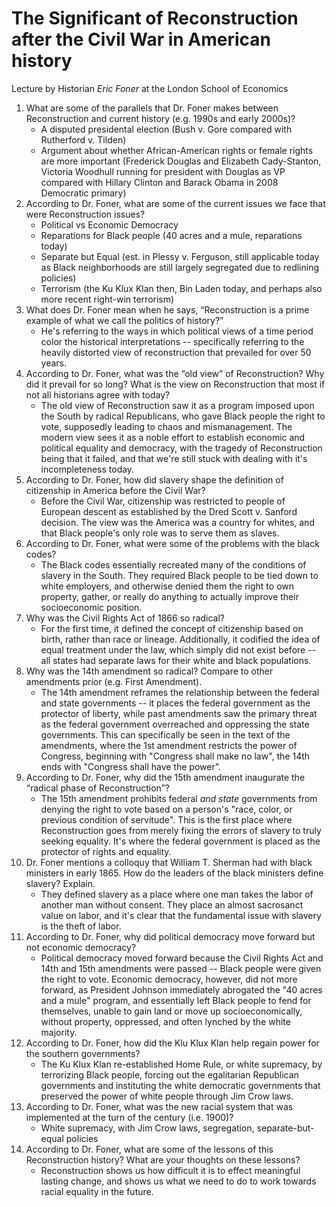 # The Significant of Reconstruction after the Civil War in American history

Lecture by Historian _Eric Foner_ at the London School of Economics


1. What are some of the parallels that Dr. Foner makes between Reconstruction and current history (e.g. 1990s and early 2000s)?
    * A disputed presidental election (Bush v. Gore compared with Rutherford v. Tilden)
    * Argument about whether African-American rights or female rights are more important (Frederick Douglas and Elizabeth Cady-Stanton, Victoria Woodhull running for president with Douglas as VP compared with Hillary Clinton and Barack Obama in 2008 Democratic primary)
2. According to Dr. Foner, what are some of the current issues we face that were Reconstruction issues?
    * Political vs Economic Democracy
    * Reparations for Black people (40 acres and a mule, reparations today)
    * Separate but Equal (est. in Plessy v. Ferguson, still applicable today as Black neighborhoods are still largely segregated due to redlining policies)
    * Terrorism (the Ku Klux Klan then, Bin Laden today, and perhaps also more recent right-win terrorism)
3. What does Dr. Foner mean when he says, “Reconstruction is a prime example of what we call the politics of history?”
    * He's referring to the ways in which political views of a time period color the historical interpretations -- specifically referring to the heavily distorted view of reconstruction that prevailed for over 50 years.
4. According to Dr. Foner, what was the “old view” of Reconstruction? Why did it prevail for so long? What is the view on Reconstruction that most if not all historians agree with today?
    * The old view of Reconstruction saw it as a program imposed upon the South by radical Republicans, who gave Black people the right to vote, supposedly leading to chaos and mismanagement. The modern view sees it as a noble effort to establish economic and political equality and democracy, with the tragedy of Reconstruction being that it failed, and that we're still stuck with dealing with it's incompleteness today.
5. According to Dr. Foner, how did slavery shape the definition of citizenship in America before the Civil War?
    * Before the Civil War, citizenship was restricted to people of European descent as established by the Dred Scott v. Sanford decision. The view was the America was a country for whites, and that Black people's only role was to serve them as slaves.
6. According to Dr. Foner, what were some of the problems with the black codes?
    * The Black codes essentially recreated many of the conditions of slavery in the South. They required Black people to be tied down to white employers, and otherwise denied them the right to own property, gather, or really do anything to actually improve their socioeconomic position.
7. Why was the Civil Rights Act of 1866 so radical?
    * For the first time, it defined the concept of citizenship based on birth, rather than race or lineage. Additionally, it codified the idea of equal treatment under the law, which simply did not exist before -- all states had separate laws for their white and black populations. 
8. Why was the 14th amendment so radical? Compare to other amendments prior (e.g. First Amendment).
    * The 14th amendment reframes the relationship between the federal and state governments -- it places the federal government as the protector of liberty, while past amendments saw the primary threat as the federal government overreached and oppressing the state governments. This can specifically be seen in the text of the amendments, where the 1st amendment restricts the power of Congress, beginning with "Congress shall make no law", the 14th ends with "Congress shall have the power".
9. According to Dr. Foner, why did the 15th amendment inaugurate the “radical phase of Reconstruction”?
    * The 15th amendment prohibits federal _and state_ governments from denying the right to vote based on a person's "race, color, or previous condition of servitude". This is the first place where Reconstruction goes from merely fixing the errors of slavery to truly seeking equality. It's where the federal government is placed as the protector of rights and equality.
10. Dr. Foner mentions a colloquy that William T. Sherman had with black ministers in early 1865. How do the leaders of the black ministers define slavery? Explain.
    * They defined slavery as a place where one man takes the labor of another man without consent. They place an almost sacrosanct value on labor, and it's clear that the fundamental issue with slavery is the theft of labor.
11. According to Dr. Foner, why did political democracy move forward but not economic democracy?
    * Political democracy moved forward because the Civil Rights Act and 14th and 15th amendments were passed -- Black people were given the right to vote. Economic democracy, however, did not more forward, as President Johnson immediately abrogated the "40 acres and a mule" program, and essentially left Black people to fend for themselves, unable to gain land or move up socioeconomically, without property, oppressed, and often lynched by the white majority.
12. According to Dr. Foner, how did the Klu Klux Klan help regain power for the southern governments?
    * The Ku Klux Klan re-established Home Rule, or white supremacy, by terrorizing Black people, forcing out the egalitarian Republican governments and instituting the white democratic governments that preserved the power of white people through Jim Crow laws.
13. According to Dr. Foner, what was the new racial system that was implemented at the turn of the century (i.e. 1900)?
    * White supremacy, with Jim Crow laws, segregation, separate-but-equal policies
14. According to Dr. Foner, what are some of the lessons of this Reconstruction history? What are your thoughts on these lessons?
    * Reconstruction shows us how difficult it is to effect meaningful lasting change, and shows us what we need to do to work towards racial equality in the future.
